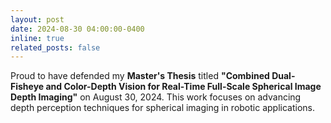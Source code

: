 ```yaml
---
layout: post
date: 2024-08-30 04:00:00-0400
inline: true
related_posts: false
---
```


Proud to have defended my **Master's Thesis** titled **"Combined Dual-Fisheye and Color-Depth Vision for Real-Time Full-Scale Spherical Image Depth Imaging"** on August 30, 2024. This work focuses on advancing depth perception techniques for spherical imaging in robotic applications.
